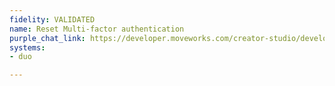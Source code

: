 ```yaml
---
fidelity: VALIDATED
name: Reset Multi-factor authentication
purple_chat_link: https://developer.moveworks.com/creator-studio/developer-tools/purple-chat/?conversation=%7B%22startTimestamp%22%3A%2211%3A43%2BAM%22%2C%22messages%22%3A%5B%7B%22parts%22%3A%5B%7B%22richText%22%3A%22%3Cp%3EI+want+to+reset+my+MFA%3C%2Fp%3E%22%7D%5D%2C%22role%22%3A%22user%22%7D%2C%7B%22parts%22%3A%5B%7B%22richText%22%3A%22%3Cp%3ETo+reset+your+%3Cstrong%3Emulti-factor+authentication+%28MFA%29%3C%2Fstrong%3E%2C+please+select+one+of+the+following+options%3A%3C%2Fp%3E%5Cn%3Col%3E%5Cn++%3Cli%3E%3Cstrong%3EDuo+Mobile%3C%2Fstrong%3E%3C%2Fli%3E%5Cn++%3Cli%3E%3Cstrong%3EGoogle+Authenticator%3C%2Fstrong%3E%3C%2Fli%3E%5Cn%3C%2Fol%3E%22%7D%5D%2C%22role%22%3A%22assistant%22%7D%2C%7B%22parts%22%3A%5B%7B%22richText%22%3A%221%22%7D%5D%2C%22role%22%3A%22user%22%7D%2C%7B%22parts%22%3A%5B%7B%22richText%22%3A%22%3Cp%3EConfirm+the+reset+of+your+%3Cstrong%3Emulti-factor+authentication+%28MFA%29%3C%2Fstrong%3E+for+%3Cstrong%3EDuo+Mobile.%3C%2Fstrong%3E%3C%2Fp%3E%22%7D%2C%7B%22buttons%22%3A%5B%7B%22buttonText%22%3A%22Yes%22%2C%22style%22%3A%22filled%22%7D%2C%7B%22buttonText%22%3A%22No%22%2C%22style%22%3A%22outlined%22%7D%5D%7D%2C%7B%22citations%22%3A%5B%7B%22citationTitle%22%3A%22Okta+Verify+-+iPhone%22%2C%22connectorName%22%3A%22okta%22%7D%5D%7D%5D%2C%22role%22%3A%22assistant%22%7D%2C%7B%22parts%22%3A%5B%7B%22richText%22%3A%22Yes%22%7D%5D%2C%22role%22%3A%22user%22%7D%2C%7B%22parts%22%3A%5B%7B%22richText%22%3A%22%3Cp%3EYour+%3Cstrong%3EMulti-Factor+Authentication%3C%2Fstrong%3E+%28MFA%29+has+been+successfully+reset%21+The+related+ticket+INC1231993+has+also+been+resolved.%26nbsp%3B%3Cbr%3E%5Cn%3C%2Fp%3E%5Cn%3Cp%3EHere+are+the+next+steps+for+setting+up+your+new+MFA%3A%3C%2Fp%3E%5Cn%3Cp%3E1.+Please+find+detailed+setup+instructions+%3Cem%3Ehere%3C%2Fem%3E.%26nbsp%3B%3C%2Fp%3E%5Cn%3Cp%3E2.+Click+this+link+to+set+up+your+new+%3Cstrong%3EMulti-Factor%3C%2Fstrong%3E+%3Cstrong%3EAuthentication+%3C%2Fstrong%3E%28MFA%29%3A+%3Cem%3ESet+up+MFA%3Cbr%3E%5Cn%3C%2Fem%3E%3C%2Fp%3E%5Cn%3Cp%3EIf+you+have+any+further+questions+or+need+assistance%2C+feel+free+to+ask%21%3C%2Fp%3E%22%7D%2C%7B%22citations%22%3A%5B%7B%22citationTitle%22%3A%22INC1231993%22%2C%22connectorName%22%3A%22servicenow%22%7D%2C%7B%22citationTitle%22%3A%22Setup+Instructions%22%2C%22connectorName%22%3A%22servicenow%22%7D%5D%7D%5D%2C%22role%22%3A%22assistant%22%7D%5D%2C%22assistantConfig%22%3A%7B%22userName%22%3A%22Moveworks+Copilot%22%2C%22initials%22%3A%22U%22%2C%22color%22%3A%22%23ebeefc%22%2C%22foregroundColor%22%3A%22%233556e3%22%2C%22providedIcon%22%3A%22silhoutte%22%7D%7D
systems:
- duo

---
```

